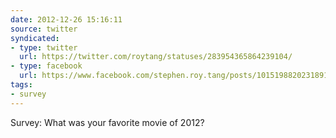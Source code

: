 ```yaml
---
date: 2012-12-26 15:16:11
source: twitter
syndicated:
- type: twitter
  url: https://twitter.com/roytang/statuses/283954365864239104/
- type: facebook
  url: https://www.facebook.com/stephen.roy.tang/posts/10151988202318912
tags:
- survey
---
```


Survey: What was your favorite movie of 2012?